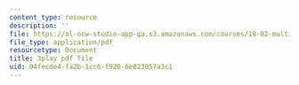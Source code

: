 ```yaml
---
content_type: resource
description: ''
file: https://ol-ocw-studio-app-qa.s3.amazonaws.com/courses/18-02-multivariable-calculus-fall-2007/94fecde4fa2b1cc6f9206e823057a3c1_UZb9hZIAvL4.pdf
file_type: application/pdf
resourcetype: Document
title: 3play pdf file
uid: 94fecde4-fa2b-1cc6-f920-6e823057a3c1
---
```

